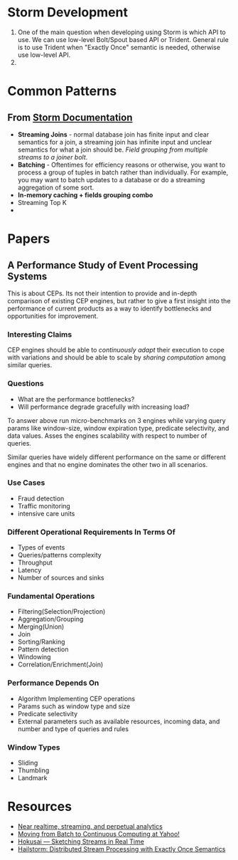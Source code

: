 # Storm Development

1. One of the main question when developing using Storm is which API to use. We can use low-level Bolt/Spout based API or Trident. General rule is to use Trident when "Exactly Once" semantic is needed, otherwise use low-level API.
2.

# Common Patterns

## From [Storm Documentation](http://storm.incubator.apache.org/documentation/Common-patterns.html)

- **Streaming Joins** - normal database join has finite input and clear semantics for a join, a streaming join has infinite input and unclear semantics for what a join should be. *Field grouping from multiple streams to a joiner bolt*.
- **Batching** - Oftentimes for efficiency reasons or otherwise, you want to process a group of tuples in batch rather than individually. For example, you may want to batch updates to a database or do a streaming aggregation of some sort.
- **In-memory caching + fields grouping combo**
- Streaming Top K
-

# Papers

## A Performance Study of Event Processing Systems

This is about CEPs. Its not their intention to provide and in-depth comparison of existing CEP engines, but rather to give a first insight into the performance of current products as a way to identify bottlenecks and opportunities for improvement.

### Interesting Claims

CEP engines should be able to *continuously adapt* their execution to cope with variations and should be able to scale by *sharing computation* among similar queries.

### Questions

- What are the performance bottlenecks?
- Will performance degrade gracefully with increasing load?

To answer above run micro-benchmarks on 3 engines while varying query params like window-size, window expiration type, predicate selectivity, and data values. Asses the engines scalability with respect to number of queries.

Similar queries have widely different performance on the same or different engines and that no engine dominates the other two in all scenarios.

### Use Cases

- Fraud detection
- Traffic monitoring
- intensive care units

### Different Operational Requirements In Terms Of

- Types of events
- Queries/patterns complexity
- Throughput
- Latency
- Number of sources and sinks

### Fundamental Operations

- Filtering(Selection/Projection)
- Aggregation/Grouping
- Merging(Union)
- Join
- Sorting/Ranking
- Pattern detection
- Windowing
- Correlation/Enrichment(Join)

### Performance Depends On

- Algorithm Implementing CEP operations
- Params such as window type and size
- Predicate selectivity
- External parameters such as available resources, incoming data, and number and type of queries and rules

### Window Types

- Sliding
- Thumbling
- Landmark

# Resources

* [Near realtime, streaming, and perpetual analytics](http://radar.oreilly.com/2013/07/near-realtime-streaming-and-perpetual-analytics.html)
* [Moving from Batch to Continuous Computing at Yahoo!](http://radar.oreilly.com/2013/06/moving-from-batch-to-continuous-computing-at-yahoo.html)
* [Hokusai — Sketching Streams in Real Time](http://arxiv.org/pdf/1210.4891v1.pdf)
* [Hailstorm: Distributed Stream Processing with Exactly Once Semantics](http://www.scs.stanford.edu/14sp-cs240h/projects/dimson_ganjoo.pdf)
